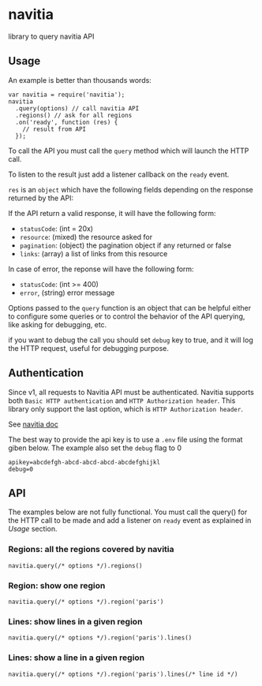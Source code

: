 # navitia

library to query navitia API

## Usage

An example is better than thousands words:
```
var navitia = require('navitia');
navitia
  .query(options) // call navitia API
  .regions() // ask for all regions
  .on('ready', function (res) {
    // result from API
  });
```

To call the API you must call the `query` method which will launch the HTTP call.

To listen to the result just add a listener callback on the `ready` event.

`res` is an `object` which have the following fields depending on the response returned by the API:

If the API return a valid response, it will have the following form:
 * `statusCode`: (int = 20x)
 * `resource`: (mixed) the resource asked for
 * `pagination`: (object) the pagination object if any returned or false
 * `links`: (array) a list of links from this resource

In case of error, the reponse will have the following form:
 * `statusCode`: (int >= 400)
 * `error`, (string) error message

Options passed to the `query` function is an object that can be helpful either to configure some queries or to control the behavior of the API querying, like asking for debugging, etc.

if you want to debug the call you should set `debug` key to true, and it will log the HTTP request, useful for debugging purpose.

## Authentication

Since v1, all requests to Navitia API must be authenticated. Navitia supports both `Basic HTTP authentication` and `HTTP Authorization header`. This library only support the last option, which is `HTTP Authorization header`.

See [navitia doc](http://doc.navitia.io/)

The best way to provide the api key is to use a `.env` file using the format giben below. The example also set the `debug` flag to 0

```
apikey=abcdefgh-abcd-abcd-abcd-abcdefghijkl
debug=0
```

## API

The examples below are not fully functional. You must call the query() for the HTTP call to be made and add a listener on `ready` event as explained in *Usage* section.

### Regions: all the regions covered by navitia

```
navitia.query(/* options */).regions()
```

### Region: show one region

```
navitia.query(/* options */).region('paris')
```

### Lines: show lines in a given region

```
navitia.query(/* options */).region('paris').lines()
```

### Lines: show a line in a given region

```
navitia.query(/* options */).region('paris').lines(/* line id */)
```

